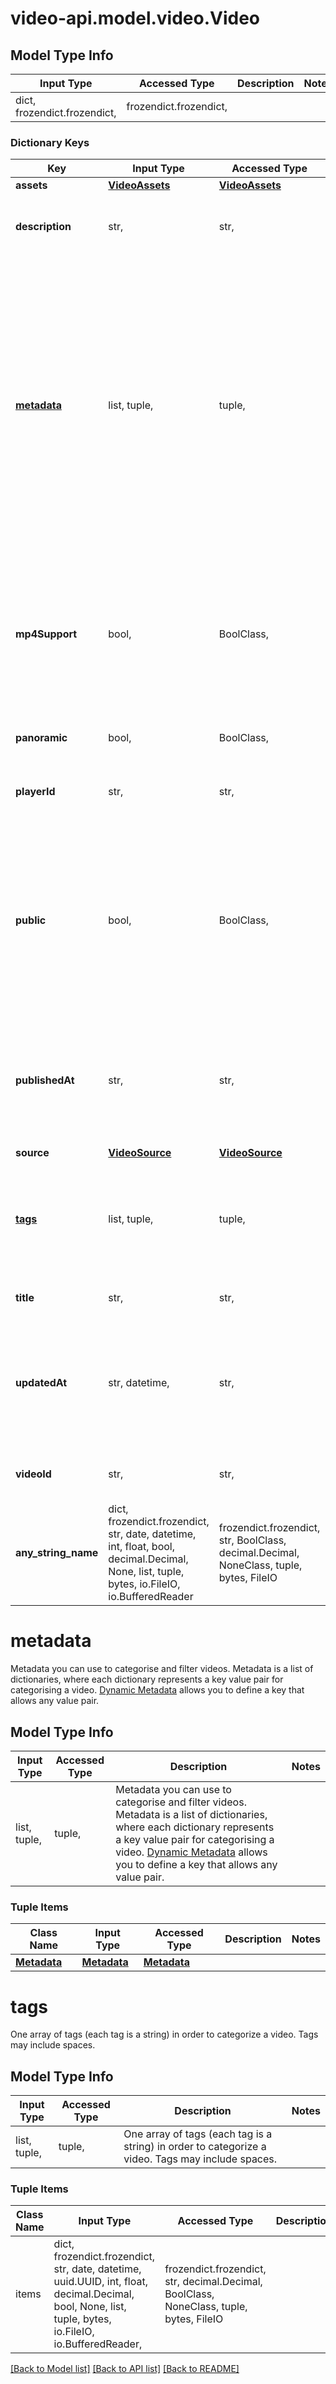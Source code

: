 # video-api.model.video.Video

## Model Type Info
Input Type | Accessed Type | Description | Notes
------------ | ------------- | ------------- | -------------
dict, frozendict.frozendict,  | frozendict.frozendict,  |  | 

### Dictionary Keys
Key | Input Type | Accessed Type | Description | Notes
------------ | ------------- | ------------- | ------------- | -------------
**assets** | [**VideoAssets**](VideoAssets.md) | [**VideoAssets**](VideoAssets.md) |  | [optional] 
**description** | str,  | str,  | A description for the video content.  | [optional] 
**[metadata](#metadata)** | list, tuple,  | tuple,  | Metadata you can use to categorise and filter videos. Metadata is a list of dictionaries, where each dictionary represents a key value pair for categorising a video. [Dynamic Metadata](https://api.video/blog/endpoints/dynamic-metadata) allows you to define a key that allows any value pair.  | [optional] 
**mp4Support** | bool,  | BoolClass,  | This lets you know whether mp4 is supported. If enabled, an mp4 URL will be provided in the response for the video.  | [optional] 
**panoramic** | bool,  | BoolClass,  | Defines if video is panoramic.  | [optional] 
**playerId** | str,  | str,  | The id of the player that will be applied on the video.  | [optional] 
**public** | bool,  | BoolClass,  | Defines if the content is publicly reachable or if a unique token is needed for each play session. Default is true. Tutorials on [private videos](https://api.video/blog/endpoints/private-videos).  | [optional] 
**publishedAt** | str,  | str,  | The date and time the API created the video. Date and time are provided using ISO-8601 UTC format. | [optional] 
**source** | [**VideoSource**](VideoSource.md) | [**VideoSource**](VideoSource.md) |  | [optional] 
**[tags](#tags)** | list, tuple,  | tuple,  | One array of tags (each tag is a string) in order to categorize a video. Tags may include spaces.   | [optional] 
**title** | str,  | str,  | The title of the video content.  | [optional] 
**updatedAt** | str, datetime,  | str,  | The date and time the video was updated. Date and time are provided using ISO-8601 UTC format. | [optional] value must conform to RFC-3339 date-time
**videoId** | str,  | str,  | The unique identifier of the video object. | [optional] 
**any_string_name** | dict, frozendict.frozendict, str, date, datetime, int, float, bool, decimal.Decimal, None, list, tuple, bytes, io.FileIO, io.BufferedReader | frozendict.frozendict, str, BoolClass, decimal.Decimal, NoneClass, tuple, bytes, FileIO | any string name can be used but the value must be the correct type | [optional]

# metadata

Metadata you can use to categorise and filter videos. Metadata is a list of dictionaries, where each dictionary represents a key value pair for categorising a video. [Dynamic Metadata](https://api.video/blog/endpoints/dynamic-metadata) allows you to define a key that allows any value pair. 

## Model Type Info
Input Type | Accessed Type | Description | Notes
------------ | ------------- | ------------- | -------------
list, tuple,  | tuple,  | Metadata you can use to categorise and filter videos. Metadata is a list of dictionaries, where each dictionary represents a key value pair for categorising a video. [Dynamic Metadata](https://api.video/blog/endpoints/dynamic-metadata) allows you to define a key that allows any value pair.  | 

### Tuple Items
Class Name | Input Type | Accessed Type | Description | Notes
------------- | ------------- | ------------- | ------------- | -------------
[**Metadata**](Metadata.md) | [**Metadata**](Metadata.md) | [**Metadata**](Metadata.md) |  | 

# tags

One array of tags (each tag is a string) in order to categorize a video. Tags may include spaces.  

## Model Type Info
Input Type | Accessed Type | Description | Notes
------------ | ------------- | ------------- | -------------
list, tuple,  | tuple,  | One array of tags (each tag is a string) in order to categorize a video. Tags may include spaces.   | 

### Tuple Items
Class Name | Input Type | Accessed Type | Description | Notes
------------- | ------------- | ------------- | ------------- | -------------
items | dict, frozendict.frozendict, str, date, datetime, uuid.UUID, int, float, decimal.Decimal, bool, None, list, tuple, bytes, io.FileIO, io.BufferedReader,  | frozendict.frozendict, str, decimal.Decimal, BoolClass, NoneClass, tuple, bytes, FileIO |  | 

[[Back to Model list]](../../README.md#documentation-for-models) [[Back to API list]](../../README.md#documentation-for-api-endpoints) [[Back to README]](../../README.md)


